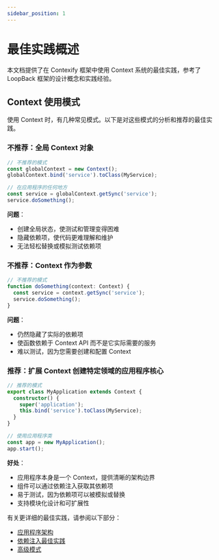 ```yaml
---
sidebar_position: 1
---
```


# 最佳实践概述

本文档提供了在 Contexify 框架中使用 Context 系统的最佳实践，参考了 LoopBack 框架的设计概念和实践经验。

## Context 使用模式

使用 Context 时，有几种常见模式。以下是对这些模式的分析和推荐的最佳实践。

### 不推荐：全局 Context 对象

```typescript
// 不推荐的模式
const globalContext = new Context();
globalContext.bind('service').toClass(MyService);

// 在应用程序的任何地方
const service = globalContext.getSync('service');
service.doSomething();
```

**问题**：

- 创建全局状态，使测试和管理变得困难
- 隐藏依赖项，使代码更难理解和维护
- 无法轻松替换或模拟测试依赖项

### 不推荐：Context 作为参数

```typescript
// 不推荐的模式
function doSomething(context: Context) {
  const service = context.getSync('service');
  service.doSomething();
}
```

**问题**：

- 仍然隐藏了实际的依赖项
- 使函数依赖于 Context API 而不是它实际需要的服务
- 难以测试，因为您需要创建和配置 Context

### 推荐：扩展 Context 创建特定领域的应用程序核心

```typescript
// 推荐的模式
export class MyApplication extends Context {
  constructor() {
    super('application');
    this.bind('service').toClass(MyService);
  }
}

// 使用应用程序类
const app = new MyApplication();
app.start();
```

**好处**：

- 应用程序本身是一个 Context，提供清晰的架构边界
- 组件可以通过依赖注入获取其依赖项
- 易于测试，因为依赖项可以被模拟或替换
- 支持模块化设计和可扩展性

有关更详细的最佳实践，请参阅以下部分：
- [应用程序架构](./application-architecture.md)
- [依赖注入最佳实践](./dependency-injection.md)
- [高级模式](./advanced-patterns.md)
